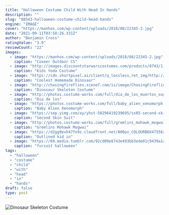 ```yaml
---
title: "Halloween Costume Child With Head In Hands"
description: ""
slug: "88543-halloween-costume-child-head-hands"
engine: "IMAGE"
cover: "https://manhox.com/wp-content/uploads/2018/08/22345-2.jpg"
date: "2021-09-11T03:58:26.331Z"
author: "Benjamin Cross"
ratingValue: "3.9"
reviewCount: "22"
images:
  - image: "https://manhox.com/wp-content/uploads/2018/08/22345-2.jpg"
    caption: "Coxeer Outdoor CS"
  - image: "http://images.discountstarwarscostumes.com/products/8743/1-1/kids-yoda-costume.jpg"
    caption: "Kids Yoda Costume"
  - image: "https://cdn.shortpixel.ai/client/q_lossless,ret_img/http://www.coolest-homemade-costumes.com/files/2017/01/dinosaur-costume-02a.jpg"
    caption: "Coolest Homemade Dinosaur"
  - image: "http://chasingfireflies.scene7.com/is/image/ChasingFireflies/49552_main?$P_Main$"
    caption: "Dinosaur Skeleton Costume"
  - image: "http://photos.costume-works.com/full/dia_de_los_muertos_sugar_skulls.jpg"
    caption: "Dia de los"
  - image: "https://photos.costume-works.com/full/baby_alien_xenomorph.jpg"
    caption: "Baby Alien Xenomorph"
  - image: "https://sep.yimg.com/ay/yhst-50296419239695/ss05-second-skin-suit-child-size-asst-colors-33.gif"
    caption: "Second Skin Suit"
  - image: "http://photos.costume-works.com/full/gremlins_mohawk_mogwai.jpg"
    caption: "Gremlins Mohawk Mogwai"
  - image: "https://d2gg9evh47fn9z.cloudfront.net/800px_COLOURBOX4755629.jpg"
    caption: "Outlined kid in"
  - image: "https://68.media.tumblr.com/92cd00e8743e493bb3ede01c9439a1a9/tumblr_nx5maeMmQN1uivt94o1_500.jpg"
    caption: "fursuit halloween"
tags:
  - "halloween"
  - "costume"
  - "child"
  - "with"
  - "head"
  - "in"
  - "hands"
draft: false
type: post
---
```



![Dinosaur Skeleton Costume](http://chasingfireflies.scene7.com/is/image/ChasingFireflies/49552_main?$P_Main$ "Dinosaur Skeleton Costume")


<!--inArticleAds-->

<!--galleryOne-->


<!--inArticleAds-->

<!--galleryTwo-->


<!--galleryThree-->

